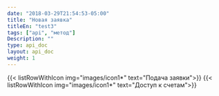 ```yaml
---
date: "2018-03-29T21:54:53-05:00"
title: "Новая заявка"
titleEn: "test3"
tags: ["api", "метод"]
Description: ""
type: api_doc
layout: api_doc
weight: 1
---
```


{{< listRowWithIcon img="images/icon1*" text="Подача заявки">}}
{{< listRowWithIcon img="images/icon1*" text="Доступ к счетам">}}